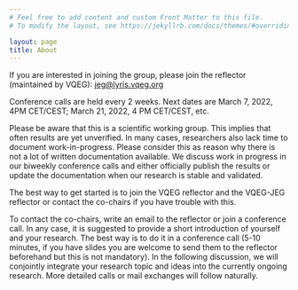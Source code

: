 ```yaml
---
# Feel free to add content and custom Front Matter to this file.
# To modify the layout, see https://jekyllrb.com/docs/themes/#overriding-theme-defaults

layout: page
title: About
---
```


If you are interested in joining the group, please join the reflector (maintained by VQEG): [jeg@lyris.vqeg.org](mailto:jeg@lyris.vqeg.org)

Conference calls are held every 2 weeks. Next dates are March 7, 2022, 4PM CET/CEST; March 21, 2022, 4 PM CET/CEST, etc.

Please be aware that this is a scientific working group. This implies that often results are yet unverified. In many cases, researchers also lack time to document work-in-progress. Please consider this as reason why there is not a lot of written documentation available. We discuss work in progress in our biweekly conference calls and either officially publish the results or update the documentation when our research is stable and validated.

The best way to get started is to join the VQEG reflector and the VQEG-JEG reflector or contact the co-chairs if you have trouble with this.

To contact the co-chairs, write an email to the reflector or join a conference call. In any case, it is suggested to provide a short introduction of yourself and your research. The best way is to do it in a conference call (5-10 minutes, if you have slides you are welcome to send them to the reflector beforehand but this is not mandatory). In the following discussion, we will conjointly integrate your research topic and ideas into the currently ongoing  research. More detailed calls or mail exchanges will follow naturally.

